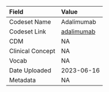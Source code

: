 |Field            |Value      |
|:----------------|:----------|
|Codeset Name     |Adalimumab |
|Codeset Link     |[adalimumab](https://github.com/PEDSnet/Variable-Dictionary/blob/main/drug/adalimumab.csv)|
|CDM              |NA         |
|Clinical Concept |NA         |
|Vocab            |NA         |
|Date Uploaded    |2023-06-16 |
|Metadata         |NA         |
